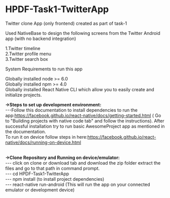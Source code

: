 # HPDF-Task1-TwitterApp
Twitter clone App (only frontend) created as part of task-1


Used NativeBase to design the following screens from the Twitter Android app (with no backend integration)

1.Twitter timeline<br />
2.Twitter profile menu <br />
3.Twitter search box<br />

System Requirements to run this app

Globally installed node >= 6.0<br/>
Globally installed npm >= 4.0<br />
Globally installed React Native CLI which allow you to easily create and initialize projects.<br/>

<b>->Steps to set up development environment:</b><br />
---Follow this documentation to install dependencies to run the app:https://facebook.github.io/react-native/docs/getting-started.html
( Go to "Building projects with native code tab" and follow the instructions).
After successful installation try to run basic AwesomeProject app as mentioned in the documentation.<br />
To run it on device follow steps in here:https://facebook.github.io/react-native/docs/running-on-device.html<br />

<br />
<b>->Clone Repository and Running on device/emulator:</b><br />
---  click on clone or download tab and download the zip folder extract the files and go to that path in command prompt.<br />
--- cd HPDF-Task1-TwitterApp<br />
--- npm install (to install project dependencies)<br />
--- react-native run-android (This will run the app on your connected emulator or development device)<br />
